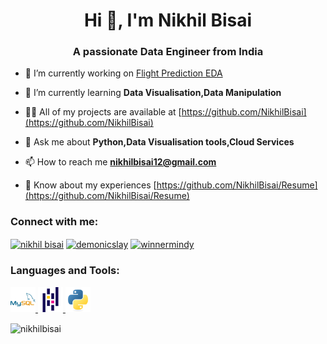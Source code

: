<h1 align="center">Hi 👋, I'm Nikhil Bisai</h1>
<h3 align="center">A passionate Data Engineer from India</h3>

- 🔭 I’m currently working on [Flight Prediction EDA](https://github.com/NikhilBisai/Flight-Predictations-EDA)

- 🌱 I’m currently learning **Data Visualisation,Data Manipulation**

- 👨‍💻 All of my projects are available at [https://github.com/NikhilBisai](https://github.com/NikhilBisai)

- 💬 Ask me about **Python,Data Visualisation tools,Cloud Services**

- 📫 How to reach me **nikhilbisai12@gmail.com**

- 📄 Know about my experiences [https://github.com/NikhilBisai/Resume](https://github.com/NikhilBisai/Resume)

<h3 align="left">Connect with me:</h3>
<p align="left">
<a href="https://linkedin.com/in/nikhil bisai" target="blank"><img align="center" src="https://raw.githubusercontent.com/rahuldkjain/github-profile-readme-generator/master/src/images/icons/Social/linked-in-alt.svg" alt="nikhil bisai" height="30" width="40" /></a>
<a href="https://www.codechef.com/users/demonicslay" target="blank"><img align="center" src="https://cdn.jsdelivr.net/npm/simple-icons@3.1.0/icons/codechef.svg" alt="demonicslay" height="30" width="40" /></a>
<a href="https://www.leetcode.com/winnermindy" target="blank"><img align="center" src="https://raw.githubusercontent.com/rahuldkjain/github-profile-readme-generator/master/src/images/icons/Social/leet-code.svg" alt="winnermindy" height="30" width="40" /></a>
</p>

<h3 align="left">Languages and Tools:</h3>
<p align="left"> <a href="https://www.mysql.com/" target="_blank" rel="noreferrer"> <img src="https://raw.githubusercontent.com/devicons/devicon/master/icons/mysql/mysql-original-wordmark.svg" alt="mysql" width="40" height="40"/> </a> <a href="https://pandas.pydata.org/" target="_blank" rel="noreferrer"> <img src="https://raw.githubusercontent.com/devicons/devicon/2ae2a900d2f041da66e950e4d48052658d850630/icons/pandas/pandas-original.svg" alt="pandas" width="40" height="40"/> </a> <a href="https://www.python.org" target="_blank" rel="noreferrer"> <img src="https://raw.githubusercontent.com/devicons/devicon/master/icons/python/python-original.svg" alt="python" width="40" height="40"/> </a> </p>

<p><img align="center" src="https://github-readme-stats.vercel.app/api/top-langs?username=nikhilbisai&show_icons=true&locale=en&layout=compact" alt="nikhilbisai" /></p>
